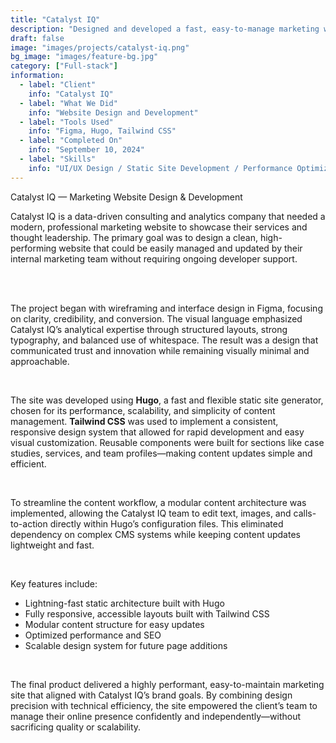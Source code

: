 ```yaml
---
title: "Catalyst IQ"
description: "Designed and developed a fast, easy-to-manage marketing website for Catalyst IQ using Hugo and Tailwind CSS. Focused on performance, scalability, and a streamlined content editing experience for their internal team."
draft: false
image: "images/projects/catalyst-iq.png"
bg_image: "images/feature-bg.jpg"
category: ["Full-stack"]
information:
  - label: "Client"
    info: "Catalyst IQ"
  - label: "What We Did"
    info: "Website Design and Development"
  - label: "Tools Used"
    info: "Figma, Hugo, Tailwind CSS"
  - label: "Completed On"
    info: "September 10, 2024"
  - label: "Skills"
    info: "UI/UX Design / Static Site Development / Performance Optimization / Responsive Design"
---
```


Catalyst IQ — Marketing Website Design & Development

Catalyst IQ is a data-driven consulting and analytics company that needed a modern, professional marketing website to showcase their services and thought leadership. The primary goal was to design a clean, high-performing website that could be easily managed and updated by their internal marketing team without requiring ongoing developer support.

<br/>
<br/>

The project began with wireframing and interface design in Figma, focusing on clarity, credibility, and conversion. The visual language emphasized Catalyst IQ’s analytical expertise through structured layouts, strong typography, and balanced use of whitespace. The result was a design that communicated trust and innovation while remaining visually minimal and approachable.

<br/>

The site was developed using **Hugo**, a fast and flexible static site generator, chosen for its performance, scalability, and simplicity of content management. **Tailwind CSS** was used to implement a consistent, responsive design system that allowed for rapid development and easy visual customization. Reusable components were built for sections like case studies, services, and team profiles—making content updates simple and efficient.

<br/>

To streamline the content workflow, a modular content architecture was implemented, allowing the Catalyst IQ team to edit text, images, and calls-to-action directly within Hugo’s configuration files. This eliminated dependency on complex CMS systems while keeping content updates lightweight and fast.

<br/>

Key features include:
- Lightning-fast static architecture built with Hugo  
- Fully responsive, accessible layouts built with Tailwind CSS  
- Modular content structure for easy updates  
- Optimized performance and SEO  
- Scalable design system for future page additions  

<br/>

The final product delivered a highly performant, easy-to-maintain marketing site that aligned with Catalyst IQ’s brand goals. By combining design precision with technical efficiency, the site empowered the client’s team to manage their online presence confidently and independently—without sacrificing quality or scalability.